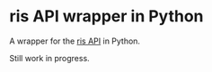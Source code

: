 # ris API wrapper in Python

A wrapper for the [ris API](https://data.bka.gv.at/ris/api/v2.5/Help) in Python.

Still work in progress.